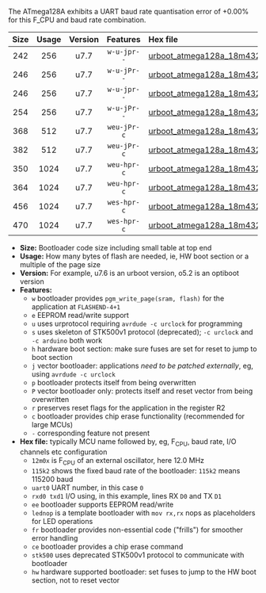 The ATmega128A exhibits a UART baud rate quantisation error of +0.00% for this F_CPU and baud rate combination.

|Size|Usage|Version|Features|Hex file|
|:-:|:-:|:-:|:-:|:--|
|242|256|u7.7|`w-u-jpr--`|[urboot_atmega128a_18m432x_+230k4_uart1_rxd2_txd3_lednop.hex](https://raw.githubusercontent.com/stefanrueger/urboot.hex/main/mcus/atmega128a/external_oscillator/fcpu_18m432x/br_+230k4/urboot_atmega128a_18m432x_+230k4_uart1_rxd2_txd3_lednop.hex)|
|246|256|u7.7|`w-u-jPr--`|[urboot_atmega128a_18m432x_+230k4_uart0_rxe0_txe1_lednop.hex](https://raw.githubusercontent.com/stefanrueger/urboot.hex/main/mcus/atmega128a/external_oscillator/fcpu_18m432x/br_+230k4/urboot_atmega128a_18m432x_+230k4_uart0_rxe0_txe1_lednop.hex)|
|246|256|u7.7|`w-u-jpr--`|[urboot_atmega128a_18m432x_+230k4_uart0_rxe0_txe1_lednop_fr.hex](https://raw.githubusercontent.com/stefanrueger/urboot.hex/main/mcus/atmega128a/external_oscillator/fcpu_18m432x/br_+230k4/urboot_atmega128a_18m432x_+230k4_uart0_rxe0_txe1_lednop_fr.hex)|
|254|256|u7.7|`w-u-jPr--`|[urboot_atmega128a_18m432x_+230k4_uart1_rxd2_txd3.hex](https://raw.githubusercontent.com/stefanrueger/urboot.hex/main/mcus/atmega128a/external_oscillator/fcpu_18m432x/br_+230k4/urboot_atmega128a_18m432x_+230k4_uart1_rxd2_txd3.hex)|
|368|512|u7.7|`weu-jPr-c`|[urboot_atmega128a_18m432x_+230k4_uart0_rxe0_txe1_ee_lednop_fr_ce.hex](https://raw.githubusercontent.com/stefanrueger/urboot.hex/main/mcus/atmega128a/external_oscillator/fcpu_18m432x/br_+230k4/urboot_atmega128a_18m432x_+230k4_uart0_rxe0_txe1_ee_lednop_fr_ce.hex)|
|382|512|u7.7|`weu-jPr-c`|[urboot_atmega128a_18m432x_+230k4_uart1_rxd2_txd3_ee_lednop_fr_ce.hex](https://raw.githubusercontent.com/stefanrueger/urboot.hex/main/mcus/atmega128a/external_oscillator/fcpu_18m432x/br_+230k4/urboot_atmega128a_18m432x_+230k4_uart1_rxd2_txd3_ee_lednop_fr_ce.hex)|
|350|1024|u7.7|`weu-hpr-c`|[urboot_atmega128a_18m432x_+230k4_uart0_rxe0_txe1_ee_lednop_fr_ce_hw.hex](https://raw.githubusercontent.com/stefanrueger/urboot.hex/main/mcus/atmega128a/external_oscillator/fcpu_18m432x/br_+230k4/urboot_atmega128a_18m432x_+230k4_uart0_rxe0_txe1_ee_lednop_fr_ce_hw.hex)|
|364|1024|u7.7|`weu-hpr-c`|[urboot_atmega128a_18m432x_+230k4_uart1_rxd2_txd3_ee_lednop_fr_ce_hw.hex](https://raw.githubusercontent.com/stefanrueger/urboot.hex/main/mcus/atmega128a/external_oscillator/fcpu_18m432x/br_+230k4/urboot_atmega128a_18m432x_+230k4_uart1_rxd2_txd3_ee_lednop_fr_ce_hw.hex)|
|456|1024|u7.7|`wes-hpr-c`|[urboot_atmega128a_18m432x_+230k4_uart0_rxe0_txe1_ee_lednop_fr_ce_stk500_hw.hex](https://raw.githubusercontent.com/stefanrueger/urboot.hex/main/mcus/atmega128a/external_oscillator/fcpu_18m432x/br_+230k4/urboot_atmega128a_18m432x_+230k4_uart0_rxe0_txe1_ee_lednop_fr_ce_stk500_hw.hex)|
|470|1024|u7.7|`wes-hpr-c`|[urboot_atmega128a_18m432x_+230k4_uart1_rxd2_txd3_ee_lednop_fr_ce_stk500_hw.hex](https://raw.githubusercontent.com/stefanrueger/urboot.hex/main/mcus/atmega128a/external_oscillator/fcpu_18m432x/br_+230k4/urboot_atmega128a_18m432x_+230k4_uart1_rxd2_txd3_ee_lednop_fr_ce_stk500_hw.hex)|

- **Size:** Bootloader code size including small table at top end
- **Usage:** How many bytes of flash are needed, ie, HW boot section or a multiple of the page size
- **Version:** For example, u7.6 is an urboot version, o5.2 is an optiboot version
- **Features:**
  + `w` bootloader provides `pgm_write_page(sram, flash)` for the application at `FLASHEND-4+1`
  + `e` EEPROM read/write support
  + `u` uses urprotocol requiring `avrdude -c urclock` for programming
  + `s` uses skeleton of STK500v1 protocol (deprecated); `-c urclock` and `-c arduino` both work
  + `h` hardware boot section: make sure fuses are set for reset to jump to boot section
  + `j` vector bootloader: applications *need to be patched externally*, eg, using `avrdude -c urclock`
  + `p` bootloader protects itself from being overwritten
  + `P` vector bootloader only: protects itself and reset vector from being overwritten
  + `r` preserves reset flags for the application in the register R2
  + `c` bootloader provides chip erase functionality (recommended for large MCUs)
  + `-` corresponding feature not present
- **Hex file:** typically MCU name followed by, eg, F<sub>CPU</sub>, baud rate, I/O channels etc configuration
  + `12m0x` is F<sub>CPU</sub> of an external oscillator, here 12.0 MHz
  + `115k2` shows the fixed baud rate of the bootloader: `115k2` means 115200 baud
  + `uart0` UART number, in this case `0`
  + `rxd0 txd1` I/O using, in this example, lines RX `D0` and TX `D1`
  + `ee` bootloader supports EEPROM read/write
  + `lednop` is a template bootloader with `mov rx,rx` nops as placeholders for LED operations
  + `fr` bootloader provides non-essential code ("frills") for smoother error handling
  + `ce` bootloader provides a chip erase command
  + `stk500` uses deprecated STK500v1 protocol to communicate with bootloader
  + `hw` hardware supported bootloader: set fuses to jump to the HW boot section, not to reset vector
